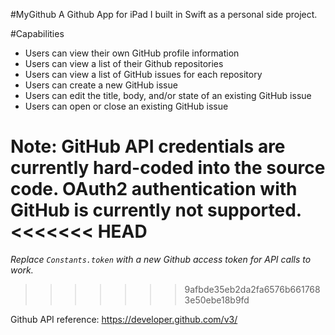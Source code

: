 #MyGithub
A Github App for iPad I built in Swift as a personal side project.

#Capabilities
- Users can view their own GitHub profile information
- Users can view a list of their Github repositories
- Users can view a list of GitHub issues for each repository
- Users can create a new GitHub issue
- Users can edit the title, body, and/or state of an existing GitHub issue
- Users can open or close an existing GitHub issue

Note: GitHub API credentials are currently hard-coded into the source code. OAuth2 authentication with GitHub is currently not supported.
<<<<<<< HEAD
=======
*Replace `Constants.token` with a new Github access token for API calls to work.*
>>>>>>> 9afbde35eb2da2fa6576b6617683e50ebe18b9fd

Github API reference: https://developer.github.com/v3/

